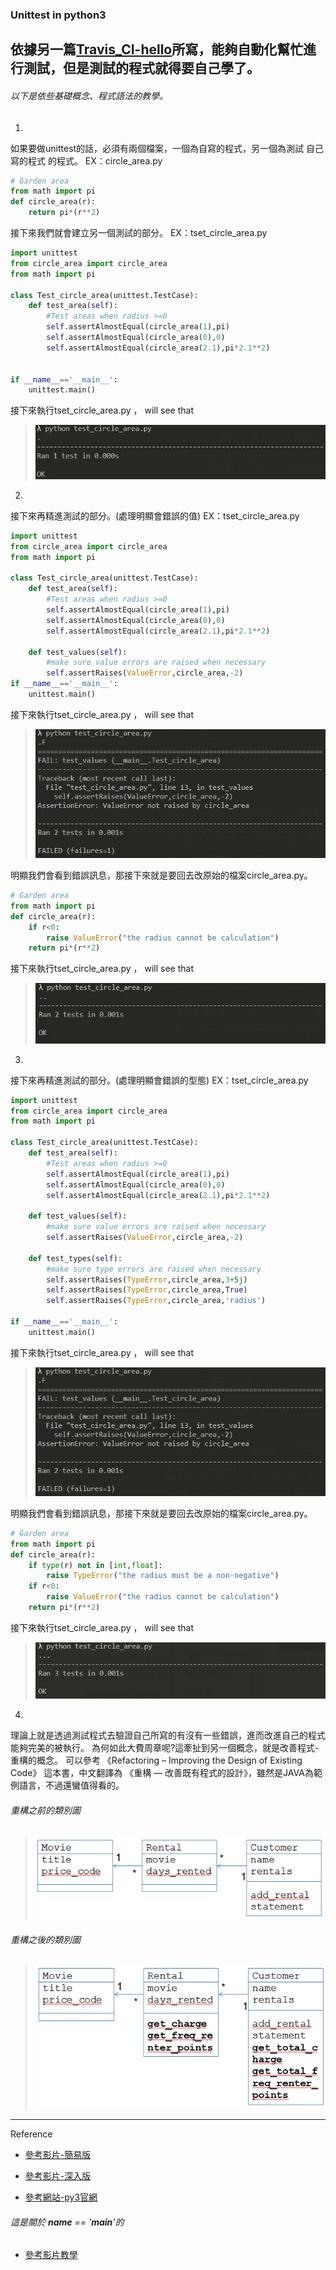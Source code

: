 ### Unittest in python3
依據另一篇[Travis_CI-hello]()所寫，能夠自動化幫忙進行測試，但是測試的程式就得要自己學了。
---
###### 以下是依些基礎概念、程式語法的教學。
1. 
如果要做unittest的話，必須有兩個檔案，一個為自寫的程式，另一個為測試 自己寫的程式 的程式。
EX：circle_area.py
```py
# Garden area 
from math import pi
def circle_area(r):
    return pi*(r**2)
```
接下來我們就會建立另一個測試的部分。
EX：tset_circle_area.py
```py
import unittest
from circle_area import circle_area
from math import pi

class Test_circle_area(unittest.TestCase):
    def test_area(self):
        #Test areas when radius >=0
        self.assertAlmostEqual(circle_area(1),pi)
        self.assertAlmostEqual(circle_area(0),0)
        self.assertAlmostEqual(circle_area(2.1),pi*2.1**2)
        

if __name__=='__main__':
    unittest.main()

```
接下來執行tset_circle_area.py ， will see that
>![](https://github.com/fogdingding/python-tutorial/blob/master/img/unittest-OK.JPG)

2. 
接下來再精進測試的部分。(處理明顯會錯誤的值)
EX：tset_circle_area.py
```py
import unittest
from circle_area import circle_area
from math import pi

class Test_circle_area(unittest.TestCase):
    def test_area(self):
        #Test areas when radius >=0
        self.assertAlmostEqual(circle_area(1),pi)
        self.assertAlmostEqual(circle_area(0),0)
        self.assertAlmostEqual(circle_area(2.1),pi*2.1**2)
    
    def test_values(self):
        #make sure value errors are raised when necessary
        self.assertRaises(ValueError,circle_area,-2)
if __name__=='__main__':
    unittest.main()
```
接下來執行tset_circle_area.py ， will see that
>![](https://github.com/fogdingding/python-tutorial/blob/master/img/unittest-NO_OK2.JPG)

明顯我們會看到錯誤訊息，那接下來就是要回去改原始的檔案circle_area.py。
```py
# Garden area 
from math import pi
def circle_area(r):
    if r<0:
        raise ValueError("the radius cannot be calculation")
    return pi*(r**2)
```
接下來執行tset_circle_area.py ， will see that
>![](https://github.com/fogdingding/python-tutorial/blob/master/img/unittest-OK-2.JPG)

3. 
接下來再精進測試的部分。(處理明顯會錯誤的型態)
EX：tset_circle_area.py
```py
import unittest
from circle_area import circle_area
from math import pi

class Test_circle_area(unittest.TestCase):
    def test_area(self):
        #Test areas when radius >=0
        self.assertAlmostEqual(circle_area(1),pi)
        self.assertAlmostEqual(circle_area(0),0)
        self.assertAlmostEqual(circle_area(2.1),pi*2.1**2)
    
    def test_values(self):
        #make sure value errors are raised when necessary
        self.assertRaises(ValueError,circle_area,-2)

    def test_types(self):
        #make sure type errors are raised when necessary
        self.assertRaises(TypeError,circle_area,3+5j)
        self.assertRaises(TypeError,circle_area,True)
        self.assertRaises(TypeError,circle_area,'radius')
        
if __name__=='__main__':
    unittest.main()
```

接下來執行tset_circle_area.py ， will see that
>![](https://github.com/fogdingding/python-tutorial/blob/master/img/unittest-NO_OK2.JPG)

明顯我們會看到錯誤訊息，那接下來就是要回去改原始的檔案circle_area.py。
```py
# Garden area 
from math import pi
def circle_area(r):
    if type(r) not in [int,float]:
        raise TypeError("the radius must be a non-negative")
    if r<0:
        raise ValueError("the radius cannot be calculation")
    return pi*(r**2)
```

接下來執行tset_circle_area.py ， will see that
>![](https://github.com/fogdingding/python-tutorial/blob/master/img/unittest-OK-3.JPG)

4. 
理論上就是透過測試程式去驗證自己所寫的有沒有一些錯誤，進而改進自己的程式能夠完美的被執行。
為何如此大費周章呢?這牽扯到另一個概念，就是改善程式-重構的概念。
可以參考 《Refactoring – Improving the Design of Existing Code》 這本書，中文翻譯為 《重構 — 改善既有程式的設計》，雖然是JAVA為範例語言，不過還蠻值得看的。

###### 重構之前的類別圖
>![](https://github.com/fogdingding/python-tutorial/blob/master/img/%E9%87%8D%E6%A7%8B-1.png)
###### 重構之後的類別圖
>![](https://github.com/fogdingding/python-tutorial/blob/master/img/%E9%87%8D%E6%A7%8B-2.png)
---
Reference
+ [參考影片-簡易版](https://www.youtube.com/watch?v=1Lfv5tUGsn8)

+ [參考影片-深入版](https://www.youtube.com/watch?v=6tNS--WetLI&list=PLq9qXNHrmldsx9uOnCjTYAJlnXIk4flRh)

+ [參考網站-py3官網](https://docs.python.org/3.4/library/unittest.html#unittest.TestCase)

###### 這是關於 __name__ == '__main__'的
+ [參考影片教學](https://www.youtube.com/watch?v=sugvnHA7ElY)